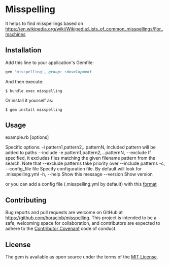 
# Misspelling
It helps to find misspellings based on https://en.wikipedia.org/wiki/Wikipedia:Lists_of_common_misspellings/For_machines

## Installation

Add this line to your application's Gemfile:

```ruby
gem 'misspelling', group: :development
```

And then execute:

    $ bundle exec misspelling

Or install it yourself as:

    $ gem install misspelling

## Usage

example.rb [options]

Specific options:
    -i pattern1,pattern2,..patternN, Included pattern will be added to paths
        --include
    -e pattern1,pattern2,...patternN,
        --exclude                    If specified, it excludes files matching the given filename pattern from the search.
Note that --exclude patterns take priority over --include patterns
    -c, --config_file file           Specify configuration file. By default will look for .misspelling.yml
    -h, --help                       Show this message
        --version                    Show version

or you can add a config file (.misspelling.yml by default) with this [format](https://github.com/horaciob/misspelling/blob/master/config/misspelling.yml)

## Contributing

Bug reports and pull requests are welcome on GitHub at https://github.com/horaciob/misspelling.
This project is intended to be a safe, welcoming space for collaboration, and contributors are expected to adhere to the [Contributor Covenant](http://contributor-covenant.org) code of conduct.


## License

The gem is available as open source under the terms of the [MIT License](http://opensource.org/licenses/MIT).

